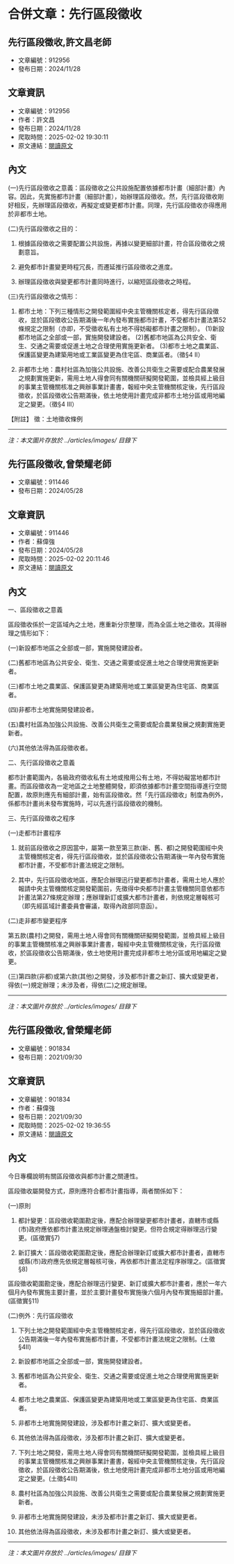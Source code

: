 # 合併文章：先行區段徵收

## 先行區段徵收,許文昌老師
- 文章編號：912956
- 發布日期：2024/11/28


## 文章資訊
- 文章編號：912956
- 作者：許文昌
- 發布日期：2024/11/28
- 爬取時間：2025-02-02 19:30:11
- 原文連結：[閱讀原文](https://real-estate.get.com.tw/Columns/detail.aspx?no=912956)

## 內文
(一)先行區段徵收之意義：區段徵收之公共設施配置依據都市計畫（細部計畫）內容。因此，先實施都市計畫（細部計畫），始辦理區段徵收。然，先行區段徵收剛好相反，先辦理區段徵收，再擬定或變更都市計畫。同理，先行區段徵收亦得應用於非都市土地。

(二)先行區段徵收之目的：

1. 根據區段徵收之需要配置公共設施，再據以變更細部計畫，符合區段徵收之規劃意旨。

2. 避免都市計畫變更時程冗長，而遷延推行區段徵收之進度。

3. 辦理區段徵收與變更都市計畫同時進行，以縮短區段徵收之時程。

(三)先行區段徵收之情形：

1. 都市土地：下列三種情形之開發範圍經中央主管機關核定者，得先行區段徵收，並於區段徵收公告期滿後一年內發布實施都市計畫，不受都市計畫法第52條規定之限制（亦即，不受徵收私有土地不得妨礙都市計畫之限制）。 (1)新設都市地區之全部或一部，實施開發建設者。 (2)舊都市地區為公共安全、衛生、交通之需要或促進土地之合理使用實施更新者。 (3)都市土地之農業區、保護區變更為建築用地或工業區變更為住宅區、商業區者。（徵§4 II）

2. 非都市土地：農村社區為加強公共設施、改善公共衛生之需要或配合農業發展之規劃實施更新，需用土地人得會同有關機關研擬開發範圍，並檢具經上級目的事業主管機關核准之興辦事業計畫書，報經中央主管機關核定後，先行區段徵收，於區段徵收公告期滿後，依土地使用計畫完成非都市土地分區或用地編定之變更。（徵§4 III）

【附註】 徵：土地徵收條例

---
*注：本文圖片存放於 ../articles/images/ 目錄下*


## 先行區段徵收,曾榮耀老師
- 文章編號：911446
- 發布日期：2024/05/28


## 文章資訊
- 文章編號：911446
- 作者：蘇偉強
- 發布日期：2024/05/28
- 爬取時間：2025-02-02 20:11:46
- 原文連結：[閱讀原文](https://real-estate.get.com.tw/Columns/detail.aspx?no=911446)

## 內文
一、區段徵收之意義

區段徵收係於一定區域內之土地，應重新分宗整理，而為全區土地之徵收。其得辦理之情形如下：

(一)新設都市地區之全部或一部，實施開發建設者。

(二)舊都市地區為公共安全、衛生、交通之需要或促進土地之合理使用實施更新者。

(三)都市土地之農業區、保護區變更為建築用地或工業區變更為住宅區、商業區者。

(四)非都市土地實施開發建設者。

(五)農村社區為加強公共設施、改善公共衛生之需要或配合農業發展之規劃實施更新者。

(六)其他依法得為區段徵收者。

二、先行區段徵收之意義

都市計畫範圍內，各級政府徵收私有土地或撥用公有土地，不得妨礙當地都市計畫。而區段徵收為一定地區之土地整體開發，即須依據都市計畫空間指導進行空間配置，故原則應先有細部計畫，始有區段徵收。然「先行區段徵收」制度為例外，係都市計畫尚未發布實施時，可以先進行區段徵收的機制。

三、先行區段徵收之程序

(一)走都市計畫程序

1. 就前區段徵收之原因當中，屬第一款至第三款(新、舊、都)之開發範圍經中央主管機關核定者，得先行區段徵收，並於區段徵收公告期滿後一年內發布實施都市計畫，不受都市計畫法規定之限制。

2. 其中，先行區段徵收地區，應配合辦理迅行變更都市計畫者，需用土地人應於報請中央主管機關核定開發範圍前，先徵得中央都市計畫主管機關同意依都市計畫法第27條規定辦理；應辦理新訂或擴大都市計畫者，則依規定層報核可（即先經區域計畫委員會審議，取得內政部同意函）。

(二)走非都市變更程序

第五款(農村)之開發，需用土地人得會同有關機關研擬開發範圍，並檢具經上級目的事業主管機關核准之興辦事業計畫書，報經中央主管機關核定後，先行區段徵收，於區段徵收公告期滿後，依土地使用計畫完成非都市土地分區或用地編定之變更。

(三)第四款(非都)或第六款(其他)之開發，涉及都市計畫之新訂、擴大或變更者，得依(一)規定辦理；未涉及者，得依(二)之規定辦理。

---
*注：本文圖片存放於 ../articles/images/ 目錄下*


## 先行區段徵收,曾榮耀老師
- 文章編號：901834
- 發布日期：2021/09/30


## 文章資訊
- 文章編號：901834
- 作者：蘇偉強
- 發布日期：2021/09/30
- 爬取時間：2025-02-02 19:36:55
- 原文連結：[閱讀原文](https://real-estate.get.com.tw/Columns/detail.aspx?no=901834)

## 內文
今日專欄說明有關區段徵收與都市計畫之關連性。

區段徵收屬開發方式，原則應符合都市計畫指導，兩者關係如下：

(一)原則

1. 都計變更：區段徵收範圍勘定後，應配合辦理變更都市計畫者，直轄市或縣(市)政府應依都市計畫法規定辦理通盤檢討變更。但符合規定得辦理迅行變更。(區徵實§7)

2. 新訂擴大：區段徵收範圍勘定後，應配合辦理新訂或擴大都市計畫者，直轄市或縣(市)政府應先依規定層報核可後，再依都市計畫法定程序辦理之。(區徵實§8)

區段徵收範圍勘定後，應配合辦理迅行變更、新訂或擴大都市計畫者，應於一年六個月內發布實施主要計畫，並於主要計畫發布實施後六個月內發布實施細部計畫。(區徵實§11)

(二)例外：先行區段徵收

1. 下列土地之開發範圍經中央主管機關核定者，得先行區段徵收，並於區段徵收公告期滿後一年內發布實施都市計畫，不受都市計畫法規定之限制。(土徵§4II)

1. 新設都市地區之全部或一部，實施開發建設者。

2. 舊都市地區為公共安全、衛生、交通之需要或促進土地之合理使用實施更新者。

3. 都市土地之農業區、保護區變更為建築用地或工業區變更為住宅區、商業區者。

4. 非都市土地實施開發建設，涉及都市計畫之新訂、擴大或變更者。

5. 其他依法得為區段徵收，涉及都市計畫之新訂、擴大或變更者。

2. 下列土地之開發，需用土地人得會同有關機關研擬開發範圍，並檢具經上級目的事業主管機關核准之興辦事業計畫書，報經中央主管機關核定後，先行區段徵收，於區段徵收公告期滿後，依土地使用計畫完成非都市土地分區或用地編定之變更。(土徵§4III)

1. 農村社區為加強公共設施、改善公共衛生之需要或配合農業發展之規劃實施更新者。

2. 非都市土地實施開發建設，未涉及都市計畫之新訂、擴大或變更者。

3. 其他依法得為區段徵收，未涉及都市計畫之新訂、擴大或變更者。

---
*注：本文圖片存放於 ../articles/images/ 目錄下*

